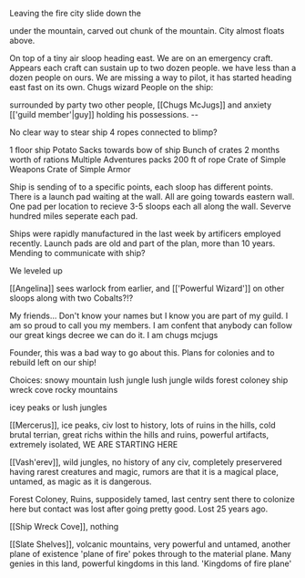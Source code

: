 Leaving the fire city slide down the

under the mountain, carved out chunk of the mountain. City almost floats above. 

On top of a tiny air sloop heading east. We are on an emergency craft. Appears each craft can sustain up to two dozen people. we have less than a dozen people on ours. We are missing a way to pilot, it has started heading east fast on its own. 
Chugs wizard
People on the ship:

surrounded by party two other people, [[Chugs McJugs]] and anxiety [['guild member'|guy]] holding his possessions. --

No clear way to stear ship
4 ropes connected to blimp?

1 floor ship
Potato Sacks towards bow of ship
Bunch of crates
2 months worth of rations
Multiple Adventures packs
200 ft of rope
Crate of Simple Weapons
Crate of Simple Armor

Ship is sending of to a specific points, each sloop has different points. There is a launch pad waiting at the wall. All are going towards eastern wall. One pad per location to recieve 3-5 sloops each all along the wall. Severve hundred miles seperate each pad. 


Ships were rapidly manufactured in the last week by artificers employed recently. Launch pads are old and part of the plan, more than 10 years. Mending to communicate with ship?

We leveled up

[[Angelina]] sees warlock from earlier, and [['Powerful Wizard']] on other sloops along with two Cobalts?!?

My friends... Don't know your names but I know you are part of my guild. I am so proud to call you my members.  I am confent that anybody can follow our great kings decree we can do it. I am chugs mcjugs  

Founder, this was a bad way to go about this.
Plans for colonies and to rebuild left on our ship!

Choices:
snowy mountain 
lush jungle
lush jungle wilds
forest coloney
ship wreck cove
rocky mountains

icey peaks 
or lush jungles

[[Mercerus]], ice peaks, civ lost to history, lots of ruins in the hills, cold brutal terrian, great richs within the hills and ruins, powerful artifacts, extremely isolated, WE ARE STARTING HERE

[[Vash'erev]], wild jungles, no history of any civ, completely preservered having rarest creatures and magic, rumors are that it is a magical place, untamed, as magic as it is dangerous.

Forest Coloney, Ruins, supposidely tamed, last centry sent there to colonize here but contact was lost after going pretty good. Lost 25 years ago. 

[[Ship Wreck Cove]], nothing

[[Slate Shelves]], volcanic mountains, very powerful and untamed, another plane of existence 'plane of fire' pokes through to the material plane. Many genies in this land, powerful kingdoms in this land. 'Kingdoms of fire plane'

